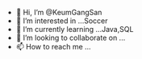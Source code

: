 - 👋 Hi, I’m @KeumGangSan
- 👀 I’m interested in ...Soccer
- 🌱 I’m currently learning ...Java,SQL
- 💞️ I’m looking to collaborate on ...
- 📫 How to reach me ...

<!---
KeumGangSan/KeumGangSan is a ✨ special ✨ repository because its `README.md` (this file) appears on your GitHub profile.
You can click the Preview link to take a look at your changes.
--->
